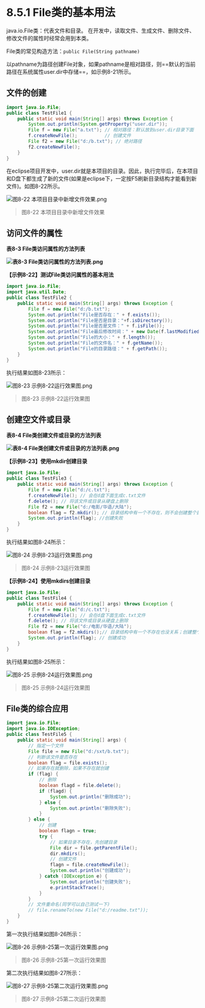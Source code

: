 # 8.5.1 File类的基本用法

   java.io.File类：代表文件和目录。 在开发中，读取文件、生成文件、删除文件、修改文件的属性时经常会用到本类。

File类的常见构造方法：`public File(String pathname)`

   以pathname为路径创建File对象，如果pathname是相对路径，则==默认的当前路径在系统属性user.dir中存储==，如示例8-21所示。

## 文件的创建

```java {6}
import java.io.File;
public class TestFile1 {
	public static void main(String[] args) throws Exception {
		System.out.println(System.getProperty("user.dir"));
		File f = new File("a.txt"); // 相对路径：默认放到user.dir目录下面
		f.createNewFile();          // 创建文件
		File f2 = new File("d:/b.txt"); // 绝对路径
		f2.createNewFile();
	}
}
```

   在eclipse项目开发中，user.dir就是本项目的目录。因此，执行完毕后，在本项目和D盘下都生成了新的文件(如果是eclipse下，一定按F5刷新目录结构才能看到新文件)。如图8-22所示。

![图8-22 本项目目录中新增文件效果.png](https://www.sxt.cn/360shop/Public/admin/UEditor/20170524/1495610643830434.png)

> 图8-22 本项目目录中新增文件效果

## 访问文件的属性

**表8-3 File类访问属性的方法列表**

**![表8-3 File类访问属性的方法列表.png](https://www.sxt.cn/360shop/Public/admin/UEditor/20170524/1495611382530451.png)**

**【示例8-22】测试File类访问属性的基本用法**

```java {6-12}
import java.io.File;
import java.util.Date;
public class TestFile2 {
	public static void main(String[] args) throws Exception {
		File f = new File("d:/b.txt");
		System.out.println("File是否存在：" + f.exists());
		System.out.println("File是否是目录："+f.isDirectory());
		System.out.println("File是否是文件：" + f.isFile());
		System.out.println("File最后修改时间：" + new Date(f.lastModified()));
		System.out.println("File的大小：" + f.length());
		System.out.println("File的文件名：" + f.getName());
		System.out.println("File的目录路径：" + f.getPath());
	}
}
```

   执行结果如图8-23所示：

![图8-23 示例8-22运行效果图.png](https://www.sxt.cn/360shop/Public/admin/UEditor/20170524/1495610901564219.png)

> 图8-23 示例8-22运行效果图

## 创建空文件或目录

**表8-4 File类创建文件或目录的方法列表**

**![表8-4 File类创建文件或目录的方法列表.png](https://www.sxt.cn/360shop/Public/admin/UEditor/20170524/1495611400819053.png)**

**【示例8-23】使用mkdir创建目录**

```java {5,6,8}
import java.io.File;
public class TestFile3 {
	public static void main(String[] args) throws Exception {
		File f = new File("d:/c.txt");
		f.createNewFile(); // 会在d盘下面生成c.txt文件
		f.delete(); // 将该文件或目录从硬盘上删除
		File f2 = new File("d:/电影/华语/大陆");
		boolean flag = f2.mkdir(); // 目录结构中有一个不存在，则不会创建整个目录树
		System.out.println(flag); //创建失败
	}
}
```

   执行结果如图8-24所示：

![图8-24 示例8-23运行效果图.png](https://www.sxt.cn/360shop/Public/admin/UEditor/20170524/1495611063923797.png)

> 图8-24 示例8-23运行效果图

**【示例8-24】使用mkdirs创建目录**

```java {8}
import java.io.File;
public class TestFile4 {
	public static void main(String[] args) throws Exception {
		File f = new File("d:/c.txt");
		f.createNewFile(); // 会在d盘下面生成c.txt文件
		f.delete(); // 将该文件或目录从硬盘上删除
		File f2 = new File("d:/电影/华语/大陆");
		boolean flag = f2.mkdirs();// 目录结构中有一个不存在也没关系；创建整个目录树
		System.out.println(flag); // 创建成功
	}
}
```

   执行结果如图8-25所示：

![图8-25 示例8-24运行效果图.png](https://www.sxt.cn/360shop/Public/admin/UEditor/20170524/1495611122691032.png)

> 图8-25 示例8-24运行效果图

## File类的综合应用

```java {8,12,20,23,24,26}
import java.io.File;
import java.io.IOException;
public class TestFile5 {
	public static void main(String[] args) {
		// 指定一个文件
		File file = new File("d:/sxt/b.txt");
		// 判断该文件是否存在
		boolean flag = file.exists();
		// 如果存在就删除，如果不存在就创建
		if (flag) {
			// 删除
			boolean flagd = file.delete();
			if (flagd) {
				System.out.println("删除成功");
			} else {
				System.out.println("删除失败");
			}
		} else {
			// 创建
			boolean flagn = true;
			try {
				// 如果目录不存在，先创建目录
				File dir = file.getParentFile();
				dir.mkdirs();
				// 创建文件
				flagn = file.createNewFile();
				System.out.println("创建成功");
			} catch (IOException e) {
				System.out.println("创建失败");
				e.printStackTrace();
			}			
		}
		// 文件重命名(同学可以自己测试一下)
		// file.renameTo(new File("d:/readme.txt"));
	}
}
```

   第一次执行结果如图8-26所示：

![图8-26 示例8-25第一次运行效果图.png](https://www.sxt.cn/360shop/Public/admin/UEditor/20170524/1495611203132963.png)

> 图8-26 示例8-25第一次运行效果图

   第二次执行结果如图8-27所示：

![图8-27 示例8-25第二次运行效果图.png](https://www.sxt.cn/360shop/Public/admin/UEditor/20170524/1495611240881469.png)

> 图8-27 示例8-25第二次运行效果图